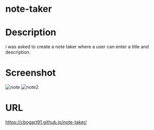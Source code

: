 # note-taker

# Description
i was asked to create a note taker where a user can enter a title and description.

# Screenshot
![note](https://github.com/user-attachments/assets/79039729-69d5-4555-ada6-b95bbce0d017)
![note2](https://github.com/user-attachments/assets/6d211fd1-f7f3-48b6-90dc-11e546f710da)


# URL
https://cbogart91.github.io/note-taker/
